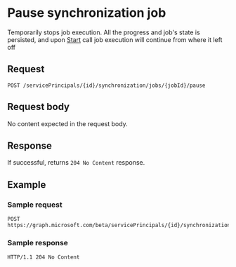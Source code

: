 # Pause synchronization job

Temporarily stops job execution. All the progress and job's state is persisted, and upon [Start](synchronization_job_start.md) call job execution will continue from where it left off

## Request

```http
POST /servicePrincipals/{id}/synchronization/jobs/{jobId}/pause
```

## Request body

No content expected in the request body.

## Response

If successful, returns `204 No Content` response.

## Example

### Sample request

```http
POST https://graph.microsoft.com/beta/servicePrincipals/{id}/synchronization/jobs/{jobId}/pause
```

### Sample response

```http
HTTP/1.1 204 No Content
```
